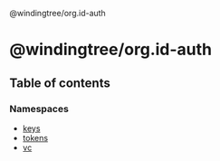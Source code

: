 @windingtree/org.id-auth

# @windingtree/org.id-auth

## Table of contents

### Namespaces

- [keys](modules/keys.md)
- [tokens](modules/tokens.md)
- [vc](modules/vc.md)

